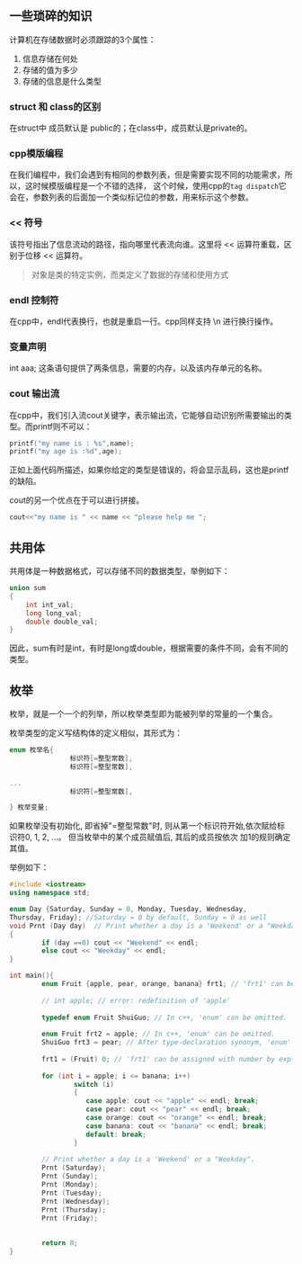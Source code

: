 ## 一些琐碎的知识

计算机在存储数据时必须跟踪的3个属性：
1. 信息存储在何处
2. 存储的值为多少
3. 存储的信息是什么类型

### struct 和 class的区别

在struct中 成员默认是 public的；在class中，成员默认是private的。

### cpp模版编程

在我们编程中，我们会遇到有相同的参数列表，但是需要实现不同的功能需求，所以，这时候模版编程是一个不错的选择，
这个时候，使用cpp的`tag dispatch`它会在，参数列表的后面加一个类似标记位的参数，用来标示这个参数。

### << 符号
该符号指出了信息流动的路径，指向哪里代表流向谁。这里将 << 运算符重载，区别于位移 << 运算符。

> 对象是类的特定实例，而类定义了数据的存储和使用方式

### endl 控制符

在cpp中，endl代表换行，也就是重启一行。cpp同样支持 \n 进行换行操作。

### 变量声明
int aaa;
这条语句提供了两条信息，需要的内存，以及该内存单元的名称。

### cout 输出流
在cpp中，我们引入流cout关键字，表示输出流，它能够自动识别所需要输出的类型。而printf则不可以：

```c
printf("my name is : %s",name);
printf("my age is :%d",age);
``` 
正如上面代码所描述，如果你给定的类型是错误的，将会显示乱码，这也是printf的缺陷。

cout的另一个优点在于可以进行拼接。

```c++
cout<<"my name is " << name << "please help me ";
```
## 共用体

共用体是一种数据格式，可以存储不同的数据类型，举例如下：
```c++
union sum
{
    int int_val;
    long long_val;
    double double_val;
}

```
因此，sum有时是int，有时是long或double，根据需要的条件不同，会有不同的类型。
## 枚举
枚举，就是一个一个的列举，所以枚举类型即为能被列举的常量的一个集合。
             
枚举类型的定义写结构体的定义相似，其形式为：

```c++
enum 枚举名{ 
               标识符[=整型常数], 
               标识符[=整型常数], 

... 
               标识符[=整型常数], 

} 枚举变量;
```
如果枚举没有初始化, 即省掉"=整型常数"时, 则从第一个标识符开始,依次赋给标识符0, 1, 2, ...。
但当枚举中的某个成员赋值后, 其后的成员按依次 加1的规则确定其值。

举例如下：

```c++
#include <iostream>
using namespace std;

enum Day {Saturday, Sunday = 0, Monday, Tuesday, Wednesday,
Thursday, Friday}; //Saturday = 0 by default, Sunday = 0 as well
void Prnt (Day day)  // Print whether a day is a 'Weekend' or a "Weekday".
{
        if (day ==0) cout << "Weekend" << endl;
        else cout << "Weekday" << endl;
}

int main(){
        enum Fruit {apple, pear, orange, banana} frt1; // 'frt1' can be declarated here.
        
        // int apple; // error: redefinition of 'apple'
        
        typedef enum Fruit ShuiGuo; // In c++, 'enum' can be omitted.
        
        enum Fruit frt2 = apple; // In c++, 'enum' can be omitted.
        ShuiGuo frt3 = pear; // After type-declaration synonym, 'enum' can not exist here!
        
        frt1 = (Fruit) 0; // 'frt1' can be assigned with number by explicit cast.
        
        for (int i = apple; i <= banana; i++)
                switch (i)
                {
                   case apple: cout << "apple" << endl; break;
                   case pear: cout << "pear" << endl; break;
                   case orange: cout << "orange" << endl; break;
                   case banana: cout << "banana" << endl; break;
                   default: break;
                }
        
        // Print whether a day is a 'Weekend' or a "Weekday".
        Prnt (Saturday);
        Prnt (Sunday);
        Prnt (Monday);
        Prnt (Tuesday);
        Prnt (Wednesday);
        Prnt (Thursday);
        Prnt (Friday);
        
        
        return 0;
}


```